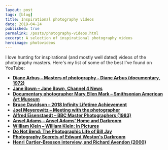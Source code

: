 ```yaml
---
layout: post
tags: [blog]
title: Inspirational photography videos
date: 2019-04-24
published: true
permalink: /posts/photography-videos.html
excerpt: A selection of inspirational photography videos
heroimage: photovideos
---
```


I love hunting for inspirational (and mostly well dated) videos of the photography masters. Here's my list of some of the best I've found on YouTube:

* **[Diane Arbus – Masters of photography - Diane Arbus (documentary, 1972)](https://youtu.be/Q_0sQI90kYI)**
* **[Jane Bown – Jane Bown, Channel 4 News](https://youtu.be/546OT_ViFdo)**
* **[Documentary photographer Mary Ellen Mark – Smithsonian American Art Museum](https://youtu.be/Mwtw_YYv99Q)**
* **[Bruce Davidson – 2018 Infinity Lifetime Achievement](https://youtu.be/Dt7I8cfyV4Y)**
* **[Joel Meyerowitz – Meeting with the photographer](https://youtu.be/nO3DvdwgUYw)**
* **[Alfred Eisenstaedt – BBC Master Photographers (1983)](https://youtu.be/xdfOo4yh6c0)**
* **[Ansel Adams – Ansel Adams' Home and Darkroom](https://youtu.be/qZlovMptjyQ)**
* **[William Klein – William Klein: In Pictures](https://youtu.be/7g9IksGqiUM)**
* **[Do Not Bend: The Photographic Life of Bill Jay](https://youtu.be/wd47549knOU)**
* **[Photography Secrets of Edward Weston's Darkroom](https://www.youtube.com/watch?v=yT2-xpKBafs)**
* **[Henri Cartier-Bresson interview, and Richard Avendon (2000)](https://youtu.be/aKBSkNuUqAc)**
